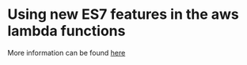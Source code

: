 # Using new ES7 features in the aws lambda functions

More information can be found [here](http://www.modulenotfound.com/2018/03/02/using-async-await-in-the-aws-lambda-functions/)